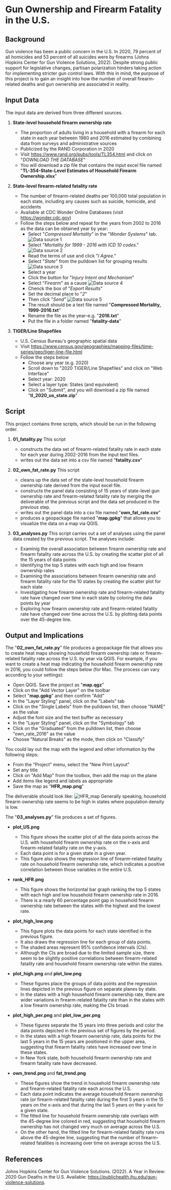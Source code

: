 # Gun Ownership and Firearm Fatality in the U.S.

## Background

Gun violence has been a public concern in the U.S. In 2020, 79 percent of all homicides and 53 percent of all suicides were by firearms (Johns Hopkins Center for Gun Violence Solutions, 2022). Despite strong public support for legislative changes, partisan polarization hinders taking action for implementing stricter gun control laws. 
With this in mind, the purpose of this project is to gain an insight into how the number of overall firearm-related deaths and gun ownership are associated in reality.

## Input Data

The input data are derived from three different sources.
1. **State-level household firearm ownership rate**
    - The proportion of adults living in a household with a firearm for each state in each year between 1980 and 2016 estimated by combining data from surveys and administrative sources
    - Publicized by the RAND Corporation in 2020
    - Visit https://www.rand.org/pubs/tools/TL354.html and click on "*DOWNLOAD THE DATABASE*"
    - You will download a zip file that contains the input excel file named "**TL-354-State-Level Estimates of Household Firearm Ownership.xlsx**"

2. **State-level firearm-related fatality rate**
    - The number of firearm-related deaths per 100,000 total population in each state, including any causes such as suicide, homicide, and accidents
    - Available at CDC Wonder Online Databases (visit https://wonder.cdc.gov)
    - Follow the steps below and repeat for the years from 2002 to 2016 as the data can be obtained year by year:
        - Select "*Compressed Mortality*" in the "*Wonder Systems*" tab.
        ![Data source 1](Data-source/Data-source_1.png)
        - Select "*Mortality for 1999 - 2016 with ICD 10 codes*."
        ![Data source 2](Data-source/Data-source_2.png)
        - Read the terms of use and click "*I Agree*."
        - Select "*State*" from the pulldown list for grouping results
        ![Data source 3](Data-source/Data-source_3.png)
        - Select a year
        - Click the button for "*Injury Intent and Mechanism*"
        - Select "*Firearm*" as a cause
        ![Data source 4](Data-source/Data-source_4.png)
        - Chenck the box of "*Export Results*"
        - Set the decimal place to "*2*"
        - Then click "*Send*"
        ![Data source 5](Data-source/Data-source_5.png)
        - The result should be a text file named "**Compressed Mortality, 1999-2016.txt**"
        - Rename the file as the year–e.g. "**2016.txt**"
        - Put the file in a folder named "**fatality-data**"

3. **TIGER/Line Shapefiles**
    - U.S. Census Bureau's geographic spatial data
    - Visit https://www.census.gov/geographies/mapping-files/time-series/geo/tiger-line-file.html
    - Follow the steps below
        - Choose any year (e.g. 2020)
        - Scroll down to "2020 TIGER/Line Shapefiles" and click on "Web Interface"
        - Select year: 2020
        - Select a layer type: States (and equivalent)
        - Click on "Submit", and you will download a zip file named "**tl_2020_us_state.zip**"

## Script

This project contains three scripts, which should be run in the following order.
1. **01_fatality.py**
    This script 
    - constructs the data set of firearm-related fatality rate in each state for each year during 2002-2016 from the input text files.
    - writes out the data set into a csv file named "**fatality.csv**"

2. **02_own_fat_rate.py**
    This script
    - cleans up the data set of the state-level household firearm ownership rate derived from the input excel file.
    - constructs the panel data consisting of 15 years of state-level gun ownership rate and firearm-related fatality rate by merging the deliverable of the previous script and the data set produced in the previous step.
    - writes out the panel data into a csv file named "**own_fat_rate.csv**"
    - produces a geopackage file named "**map.gpkg**" that allows you to visualize the data on a map via QGIS.

3. **03_analyses.py**
    This script carries out a set of analyses using the panel data created by the previous script. The analyses include:
    - Examinig the overall association between firearm ownership rate and firearm fatality rate across the U.S. by creating the scatter plot of all the 15 years of data points
    - Identifying the top 5 states with each high and low firearm ownership rates
    - Examining the associations between firearm ownership rate and firearm fatality rate for the 10 states by creating the scatter plot for each state
    - Investigating how firearm ownership rate and firearm-related fatality rate have changed over time in each state by coloring the data points by year
    - Exploring how firearm ownership rate and firearm-related fatality rate have changed over time across the U.S. by plotting data points over the 45-degree line.

## Output and Implications

The "**02_own_fat_rate.py**" file produces a geopackage file that allows you to create heat maps showing household firearm ownership rate or firearm-related fatality rate across the U.S. by year via QGIS. For example, if you want to create a heat map indicating the household firearm ownership rate in 2016, you could follow the steps below (for Mac. The process can vary according to your settings):
- Open QGIS. Save the project as "**map.qgz**"
- Click on the "Add Vector Layer" on the toolbar
- Select "**map.gpkg**" and then confirm "Add"
- In the "Layer Styling" panel, click on the "Labels" tab
- Click on the "Single Labels" from the pulldown list, then choose "NAME" as the value
- Adjust the font size and the text buffer as necessary
- In the "Layer Styling" panel, click on the "Symbology" tab
- Click on the "Graduated" from the pulldown list, then choose "own_rate_2016" as the value
- Choose "Natural Breaks" as the mode, then click on "Classify"

You could lay out the map with the legend and other information by the following steps:
- From the "Project" menu, select the "New Print Layout"
- Set any title
- Click on "Add Map" from the toolbox, then add the map on the plane
- Add items like legend and labels as appropriate
- Save the map as "**HFR_map.png**"

The deliverable should look like:
![HFR_map](HFR_map.png)
Generally speaking, household firearm ownership rate seems to be high in states where population density is low.

The "**03_analyses.py**" file produces a set of figures.
- **plot_US.png**
    - This figure shows the scatter plot of all the data points across the U.S. with household firearm ownership rate on the x-axis and firearm-related fatality rate on the y-axis. 
    - Each data point is for a given state in a given year. 
    - This figure also shows the regression line of firearm-related fatality rate on household firearm ownership rate, which indicates a positive correlation between those variables in the entire U.S.

- **rank_HFR.png**
    - This figure shows the horizontal bar graph ranking the top 5 states with each high and low household firearm ownership rate in 2016. 
    - There is a nearly 60 percentage point gap in household firearm ownership rate between the states with the highest and the lowest rate.

- **plot_high_low.png**
    - This figure plots the data points for each state identified in the previous figure. 
    - It also draws the regression line for each group of data points. 
    - The shaded areas represent 95% confidence intervals (CIs). 
    - Although the CIs are broad due to the limited sample size, there seem to be slightly positive correlations between firearm-related fatality rate and household firearm ownership rate within the states.

- **plot_high.png** and **plot_low.png**
    - These figures place the groups of data points and the regression lines depicted in the previous figure on separate planes by state.
    - In the states with a high household firearm ownership rate, there are wider variations in firearm-related fatality rate than in the states with a low firearm ownership rate, making the CIs broad.

- **plot_high_per.png** and **plot_low_per.png**
    - These figures separate the 15 years into three periods and color the data points depicted in the previous set of figures by the period.
    - In the states with a high firearm ownership rate, data points for the last 5 years in the 15 years are positioned in the upper area, suggesting that firearm fatality rates have increased over time in these states.
    - In New York state, both household firearm ownership rate and firearm fatality rate have decreased.

- **own_trend.png** and **fat_trend.png**
    - These figures show the trend in household firearm ownership rate and firearm-related fatality rate each across the U.S.
    - Each data point indicates the average household firearm ownership rate (or firearm-related fatality rate) during the first 5 years in the 15 years on the x-axis and that during the last 5 years on the y-axis for a given state.
    - The fitted line for household firearm ownership rate overlaps with the 45-degree line colored in red, suggesting that household firearm ownership has not changed very much on average across the U.S.
    - On the other hand, the fitted line for firearm-related fatality rate runs above the 45-degree line, suggesting that the number of firearm-related fatalities is increasing over time on average across the U.S.

## References
Johns Hopkins Center for Gun Violence Solutions. (2022). A Year in Review: 2020 Gun Deaths in the U.S. Available: https://publichealth.jhu.edu/gun-violence-solutions.